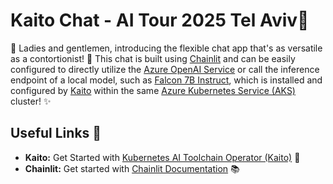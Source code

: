 # Kaito Chat - AI Tour 2025 Tel Aviv🤖

🎉 Ladies and gentlemen, introducing the flexible chat app that's as versatile as a contortionist! 🌟 This chat is built using [Chainlit](https://github.com/Chainlit/chainlit) and can be easily configured to directly utilize the [Azure OpenAI Service](https://learn.microsoft.com/en-us/azure/ai-services/openai/overview) or call the inference endpoint of a local model, such as [Falcon 7B Instruct](https://huggingface.co/tiiuae/falcon-7b-instruct), which is installed and configured by [Kaito](https://learn.microsoft.com/en-us/azure/aks/ai-toolchain-operator) within the same [Azure Kubernetes Service (AKS)](https://learn.microsoft.com/en-us/azure/aks/intro-kubernetes) cluster! ✨

## Useful Links 🔗

- **Kaito:** Get Started with [Kubernetes AI Toolchain Operator (Kaito)](https://github.com/Azure/kaito) 🚪
- **Chainlit:** Get started with [Chainlit Documentation](https://docs.chainlit.io) 📚